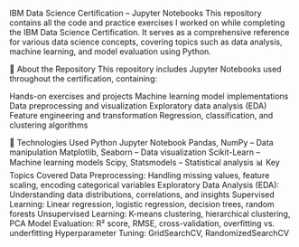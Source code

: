 IBM Data Science Certification – Jupyter Notebooks
This repository contains all the code and practice exercises I worked on while completing the IBM Data Science Certification. It serves as a comprehensive reference for various data science concepts, covering topics such as data analysis, machine learning, and model evaluation using Python.

📌 About the Repository
This repository includes Jupyter Notebooks used throughout the certification, containing:

Hands-on exercises and projects
Machine learning model implementations
Data preprocessing and visualization
Exploratory data analysis (EDA)
Feature engineering and transformation
Regression, classification, and clustering algorithms

🚀 Technologies Used
Python
Jupyter Notebook
Pandas, NumPy – Data manipulation
Matplotlib, Seaborn – Data visualization
Scikit-Learn – Machine learning models
Scipy, Statsmodels – Statistical analysis
📊 Key Topics Covered
Data Preprocessing: Handling missing values, feature scaling, encoding categorical variables
Exploratory Data Analysis (EDA): Understanding data distributions, correlations, and insights
Supervised Learning: Linear regression, logistic regression, decision trees, random forests
Unsupervised Learning: K-means clustering, hierarchical clustering, PCA
Model Evaluation: R² score, RMSE, cross-validation, overfitting vs. underfitting
Hyperparameter Tuning: GridSearchCV, RandomizedSearchCV
